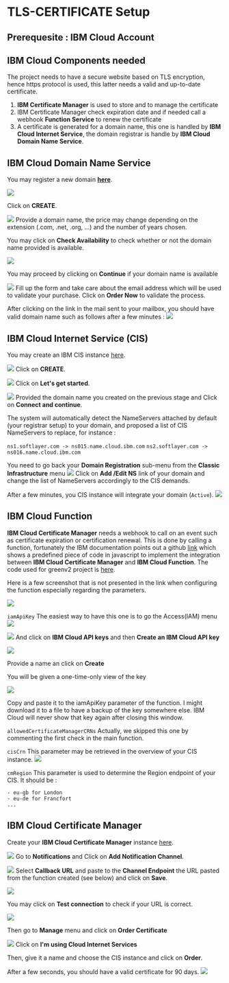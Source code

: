 # TLS-CERTIFICATE Setup

## Prerequesite : IBM Cloud Account

## IBM Cloud Components needed
The project needs to have a secure website based on TLS encryption, hence https protocol is used, this latter needs a valid and up-to-date certificate.


1. **IBM Certificate Manager** is used to store and to manage the certificate
2. IBM Certificate Manager check expiration date and if needed call a webhook **Function Service** to renew the certificate
3. A certificate is generated for a domain name, this one is handled by **IBM Cloud Internet Service**, the domain registrar is handle by **IBM Cloud Domain Name Service**.

## IBM Cloud Domain Name Service
You may register a new domain [**here**](https://cloud.ibm.com/catalog/infrastructure/domain_registration).

![](img/domainname1.png)

Click on **CREATE**.

![](img/domainname2.png)
Provide a domain name, the price may change depending on the extension (.com, .net, .org, ...) and the number of years chosen.

You may click on **Check Availability** to check whether or not the domain name provided is available.

![](img/domainname3.png)

You may proceed by clicking on **Continue** if your domain name is available


![](img/domainname4.png)
Fill up the form and take care about the email address which will be used to validate your purchase.
Click on **Order Now** to validate the process.

After clicking on the link in the mail sent to your mailbox, you should have valid domain name such as follows after a few minutes :
![](img/domainname5.png)

## IBM Cloud Internet Service (CIS)
You may create an IBM CIS instance [here](https://cloud.ibm.com/catalog/services/internet-services).

![](img/CIS1.png)
Click on **CREATE**.

![](img/CIS2.png)
Click on **Let's get started**.

![](img/CIS3.png)
Provided the domain name you created on the previous stage and Click on **Connect and continue**.

The system will automatically detect the NameServers attached by default (your registrar setup) to your domain, and proposed a list of CIS NameServers to replace, for instance :

`ns1.softlayer.com -> ns015.name.cloud.ibm.com`
`ns2.softlayer.com -> ns016.name.cloud.ibm.com`

You need to go back your **Domain Registration** sub-menu from the **Classic Infrastructure** menu
![](img/domainname6.png)
Click on **Add /Edit NS** link of your domain and change the list of NameServers accordingly to the CIS demands.

After a few minutes, you CIS instance will integrate your domain (`Active`).
![](img/CIS4.png)

## IBM Cloud Function
**IBM Cloud Certificate Manager** needs a webhook to call on an event such as certificate expiration or certification renewal. This is done by calling a function, fortunately the IBM documentation points out a github [link](https://github.com/ibm-cloud-security/certificate-manager-domain-validation-cloud-function-sample) which shows a predefined piece of code in javascript to implement the integration between **IBM Cloud Certificate Manager** and **IBM Cloud Function**.
The code used for greenv2 project is [here](../code/function/main.js).

Here is a few screenshot that is not presented in the link when configuring the function especially regarding the parameters.

![](img/Func1.png)

`iamApiKey`
The easiest way to have this one is to go the Access(IAM) menu
![](img/Func2.png)



![](img/Func3.png)
And click on **IBM Cloud API keys** and then **Create an IBM Cloud API key**

![](img/Func4.png)

Provide a name an click on **Create**

You will be given a one-time-only view of the key

![](img/Func5.png)

Copy and paste it to the iamApiKey parameter of the function.
I might download it to a file to have a backup of the key somewhere else.
IBM Cloud will never show that key again after closing this window.


`allowedCertificateManagerCRNs`
Actually, we skipped this one by commenting the first check in the main function.

`cisCrn`
This parameter may be retrieved in the overview of your CIS instance.
![](img/Func6.png)


`cmRegion`
This parameter is used to determine the Region endpoint of your CIS.
It should be :

	- eu-gb for London
	- eu-de for Francfort
	... 


## IBM Cloud Certificate Manager
Create your **IBM Cloud Certificate Manager** instance [here](https://cloud.ibm.com/catalog/services/certificate-manager).
 
![](img/CMS1.png)
Go to **Notifications** and Click on **Add Notification Channel**.


![](img/CMS2.png)
Select **Callback URL** and paste to the **Channel Endpoint** the URL pasted from the function created (see below) and click on **Save**.

![](img/CMS3.png)

You may click on **Test connection** to check if your URL is correct.

![](img/CMS4.png)

Then go to **Manage** menu and click on **Order Certificate**

![](img/CMS5.png)
Click on **I'm using Cloud Internet Services**

Then, give it a name and choose the CIS instance and click on **Order**.

After a few seconds, you should have a valid certificate for 90 days.
![](img/CMS6.png)


